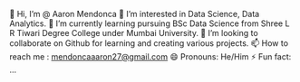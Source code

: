 👋 Hi, I’m @ Aaron Mendonca 
👀 I’m interested in Data Science, Data Analytics. 
🌱 I’m currently learning pursuing BSc Data Science from Shree L R Tiwari Degree College under Mumbai University. 
💞️ I’m looking to collaborate on Github for learning and creating various projects. 
📫 How to reach me : mendoncaaaron27@gmail.com 
😄 Pronouns: He/Him 
⚡ Fun fact: ...
